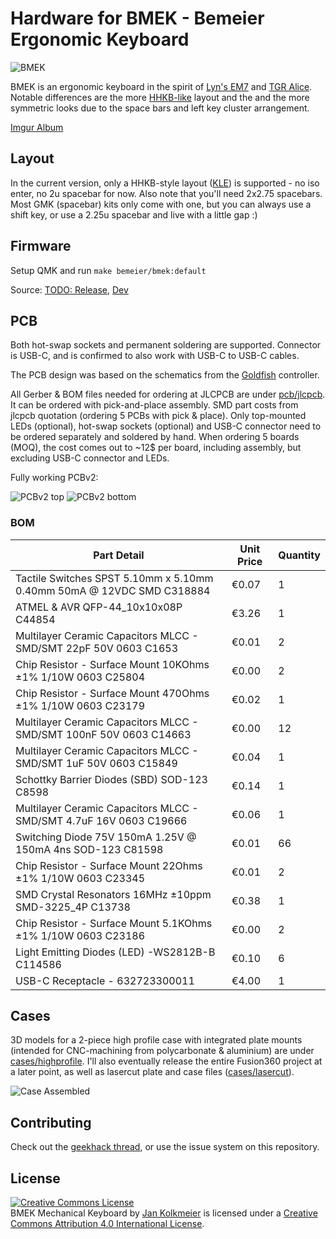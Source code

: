 # Hardware for BMEK - Bemeier Ergonomic Keyboard

![BMEK](https://i.imgur.com/ZM27uPo.jpg)


BMEK is an ergonomic keyboard in the spirit of [Lyn's EM7](https://geekhack.org/index.php?topic=83328.0) and [TGR Alice](https://geekhack.org/index.php?topic=95009.0).
Notable differences are the more [HHKB-like](https://www.hhkeyboard.com/) layout and the and the more symmetric looks due to the space bars and left key cluster arrangement.

[Imgur Album](https://imgur.com/a/tHlaMWA)

## Layout

In the current version, only a HHKB-style layout ([KLE](http://www.keyboard-layout-editor.com/#/gists/ae301a4ba7e58ec17bfcf9b79da94a00)) is supported - no iso enter, no 2u spacebar for now.
Also note that you'll need 2x2.75 spacebars. Most GMK (spacebar) kits only come with one, but you can always use a shift key, or use a 2.25u spacebar and live with a little gap :)

## Firmware

Setup QMK and run `make bemeier/bmek:default`  

Source: [TODO: Release](https://github.com/qmk/qmk_firmware/tree/master/keyboards/bemeier/bmek), [Dev](https://github.com/Bemeier/qmk_firmware/tree/bemeier/keyboards/bemeier/bmek)

## PCB

Both hot-swap sockets and permanent soldering are supported. Connector is USB-C, and is confirmed to also work with USB-C to USB-C cables.

The PCB design was based on the schematics from the [Goldfish](https://github.com/Dr-Derivative/Goldfish) controller.

All Gerber & BOM files needed for ordering at JLCPCB are under [pcb/jlcpcb](https://github.com/Bemeier/bmek/tree/master/pcb/jlcpcb).
It can be ordered with pick-and-place assembly. SMD part costs from jlcpcb quotation (ordering 5 PCBs with pick & place).
Only top-mounted LEDs (optional), hot-swap sockets (optional) and USB-C connector need to be ordered separately and soldered by hand.
When ordering 5 boards (MOQ), the cost comes out to ~12$ per board, including assembly, but excluding USB-C connector and LEDs.

Fully working PCBv2:

![PCBv2 top](https://i.imgur.com/iHjo18j.jpg)
![PCBv2 bottom](https://i.imgur.com/7royTzh.jpg)

### BOM

**Part Detail**|**Unit Price**|**Quantity**
-----|-----|-----
Tactile Switches SPST 5.10mm x 5.10mm 0.40mm 50mA @ 12VDC SMD C318884|€0.07|1
ATMEL & AVR QFP-44\_10x10x08P C44854|€3.26|1
Multilayer Ceramic Capacitors MLCC - SMD/SMT 22pF 50V 0603 C1653|€0.01|2
Chip Resistor - Surface Mount 10KOhms ±1% 1/10W 0603 C25804|€0.00|2
Chip Resistor - Surface Mount 470Ohms ±1% 1/10W 0603 C23179|€0.02|1
Multilayer Ceramic Capacitors MLCC - SMD/SMT 100nF 50V 0603 C14663|€0.00|12
Multilayer Ceramic Capacitors MLCC - SMD/SMT 1uF 50V 0603 C15849|€0.04|1
Schottky Barrier Diodes (SBD) SOD-123 C8598|€0.14|1
Multilayer Ceramic Capacitors MLCC - SMD/SMT 4.7uF 16V 0603 C19666|€0.06|1
Switching Diode 75V 150mA 1.25V @ 150mA 4ns SOD-123 C81598|€0.01|66
Chip Resistor - Surface Mount 22Ohms ±1% 1/10W 0603 C23345|€0.01|2
SMD Crystal Resonators 16MHz ±10ppm SMD-3225\_4P C13738|€0.38|1
Chip Resistor - Surface Mount 5.1KOhms ±1% 1/10W 0603 C23186|€0.00|2
Light Emitting Diodes (LED) -WS2812B-B C114586|€0.10|6
USB-C Receptacle - 632723300011|€4.00|1

## Cases

3D models for a 2-piece high profile case with integrated plate mounts (intended for CNC-machining from polycarbonate & aluminium) are under [cases/highprofile](https://github.com/Bemeier/bmek/tree/master/cases/highprofile).
I'll also eventually release the entire Fusion360 project at a later point, as well as lasercut plate and case files ([cases/lasercut](https://github.com/Bemeier/bmek/tree/master/cases/lasercut)).

![Case Assembled](https://i.imgur.com/5wR5hRO.jpg)

## Contributing

Check out the [geekhack thread](https://geekhack.org/index.php?topic=103032.0), or use the issue system on this repository.

## License

<a rel="license" href="http://creativecommons.org/licenses/by/4.0/"><img alt="Creative Commons License" style="border-width:0" src="https://i.creativecommons.org/l/by/4.0/88x31.png" /></a><br /><span xmlns:dct="http://purl.org/dc/terms/" property="dct:title">BMEK Mechanical Keyboard</span> by <a xmlns:cc="http://creativecommons.org/ns#" href="http://github.com/Bemeier/bmek" property="cc:attributionName" rel="cc:attributionURL">Jan Kolkmeier</a> is licensed under a <a rel="license" href="http://creativecommons.org/licenses/by/4.0/">Creative Commons Attribution 4.0 International License</a>.
